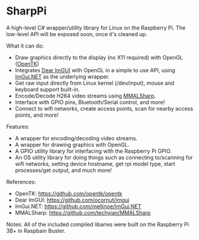 # SharpPi
A high-level C# wrapper/utility library for Linux on the Raspberry Pi.
The low-level API will be exposed soon, once it's cleaned up.

What it can do:
- Draw graphics directly to the display (no X11 required) with OpenGL ([OpenTK](https://github.com/opentk/opentk))
- Integrates [Dear ImGUI](https://github.com/ocornut/imgui) with OpenGL in a simple to use API, using [ImGui.NET](https://github.com/mellinoe/ImGui.NET) as the underlying wrapper.
- Get raw input directly from Linux kernel (/dev/input), mouse and keyboard support built-in.
- Encode/Decode H264 video streams using [MMALSharp](https://github.com/techyian/MMALSharp/).
- Interface with GPIO pins, Bluetooth/Serial control, and more!
- Connect to wifi networks, create access points, scan for nearby access points, and more!

Features:
- A wrapper for encoding/decoding video streams.
- A wrapper for drawing graphics with OpenGL.
- A GPIO utility library for interfacing with the Raspberry Pi GPIO.
- An OS utility library for doing things such as connecting to/scanning for wifi networks, setting device hostname, get rpi model type, start processes/get output, and much more!

References:
- OpenTK: https://github.com/opentk/opentk
- Dear ImGUI: https://github.com/ocornut/imgui
- ImGui.NET: https://github.com/mellinoe/ImGui.NET
- MMALSharp: https://github.com/techyian/MMALSharp

Notes:
All of the included compiled libaries were built on the Raspberry Pi 3B+ in Raspbain Buster.